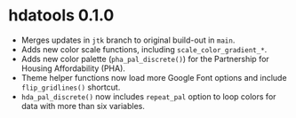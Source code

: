 # hdatools 0.1.0

* Merges updates in `jtk` branch to original build-out in `main`.
* Adds new color scale functions, including `scale_color_gradient_*`.
* Adds new color palette (`pha_pal_discrete()`) for the Partnership for Housing Affordability (PHA).
* Theme helper functions now load more Google Font options and include `flip_gridlines()` shortcut.
* `hda_pal_discrete()` now includes `repeat_pal` option to loop colors for data with more than six variables.
